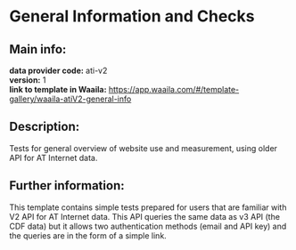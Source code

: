 # General Information and Checks  
## Main info:  
**data provider code:** ati-v2  
**version:** 1  
**link to template in Waaila:** https://app.waaila.com/#/template-gallery/waaila-atiV2-general-info  
## Description:  
Tests for general overview of website use and measurement, using older API for AT Internet data.  
## Further information:  
This template contains simple tests prepared for users that are familiar with V2 API for AT Internet data. This API queries the same data as v3 API (the CDF data) but it allows two authentication methods (email and API key) and the queries are in the form of a simple link.
